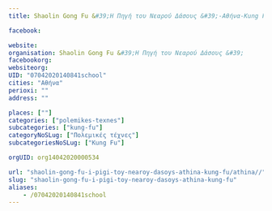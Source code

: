 ```yaml
---
title: Shaolin Gong Fu &#39;Η Πηγή του Νεαρού Δάσους &#39;-Αθήνα-Kung Fu

facebook:

website:
organisation: Shaolin Gong Fu &#39;Η Πηγή του Νεαρού Δάσους &#39;
facebookorg:
websiteorg:
UID: "07042020140841school"
cities: "Αθήνα"
perioxi: ""
address: ""

places: [""]
categories: ["polemikes-texnes"]
subcategories: ["kung-fu"]
categoryNoSLug: ["Πολεμικές τέχνες"]
subcategoriesNoSLug: ["Kung Fu"]

orgUID: org14042020000534

url: "shaolin-gong-fu-i-pigi-toy-nearoy-dasoys-athina-kung-fu/athina//"
slug: "shaolin-gong-fu-i-pigi-toy-nearoy-dasoys-athina-kung-fu"
aliases:
    - /07042020140841school
---
```





